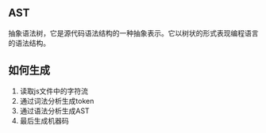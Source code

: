 ## AST
抽象语法树，它是源代码语法结构的一种抽象表示。它以树状的形式表现编程语言的语法结构。

## 如何生成
1. 读取js文件中的字符流
2. 通过词法分析生成token
3. 通过语法分析生成AST
4. 最后生成机器码